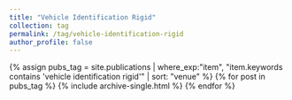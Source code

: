 ```yaml
---
title: "Vehicle Identification Rigid"
collection: tag
permalink: /tag/vehicle-identification-rigid
author_profile: false
---
```

{% assign pubs_tag = site.publications | where_exp:"item", "item.keywords contains 'vehicle identification rigid'" | sort: "venue" %}
{% for post in pubs_tag %}
  {% include archive-single.html %}
{% endfor %}